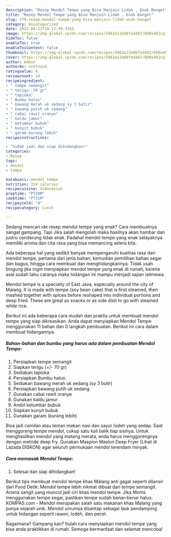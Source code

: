 ```yaml
---
description: "Resep Mendol Tempe yang Bisa Manjain Lidah , Enak Banget"
title: "Resep Mendol Tempe yang Bisa Manjain Lidah , Enak Banget"
slug: 279-resep-mendol-tempe-yang-bisa-manjain-lidah-enak-banget
category: Uncategorized
date: 2022-04-21T18:13:39.336Z
image: https://img-global.cpcdn.com/recipes/5962e12e66fed402/680x482cq70/mendol-tempe-foto-resep-utama.jpg
hideToc: false
enableToc: true
enableTocContent: false
thumbnail: https://img-global.cpcdn.com/recipes/5962e12e66fed402/680x482cq70/mendol-tempe-foto-resep-utama.jpg
cover: https://img-global.cpcdn.com/recipes/5962e12e66fed402/680x482cq70/mendol-tempe-foto-resep-utama.jpg
author: Admin
authorAv: notfound
ratingvalue: 4
reviewcount: 14
recipeingredient:
- " tempe semangit"
- " terigu  70 gr"
- " tapioka"
- " Bumbu halus"
- " bawang merah uk sedang sy 3 butir"
- " bawang putih uk sedang"
- " cabai rawit oranye"
- " kaldu jamur"
- " ketumbar bubuk"
- " kunyit bubuk"
- " garam kurang lebih"
recipeinstructions:

- "Sudah jadi dan siap dihidangkan!"
categories:
- Resep
tags:
- mendol
- tempe

katakunci: mendol tempe 
nutrition: 154 calories
recipecuisine: Indonesian
preptime: "PT29M"
cooktime: "PT31M"
recipeyield: "4"
recipecategory: Lunch

---
```



Sedang mencari ide resep mendol tempe yang enak? Cara membuatnya sangat gampang. Tapi Jika salah mengolah maka hasilnya akan hambar dan justru cenderung tidak enak. Padahal mendol tempe yang enak selayaknya memiliki aroma dan cita rasa yang bisa memancing selera kita.


Ada beberapa hal yang sedikit banyak mempengaruhi kualitas rasa dari mendol tempe, pertama dari jenis bahan, kemudian pemilihan bahan segar dan bagus, hingga cara membuat dan menghidangkannya. Tidak usah bingung jika ingin menyiapkan mendol tempe yang enak di rumah, karena asal sudah tahu caranya maka hidangan ini mampu menjadi sajian istimewa.

Mendol tempe is a specialty of East Java, especially around the city of Malang. It is made with tempe (soy bean cake) that is first steamed, then mashed together with spices before reshaped into individual portions and deep fried. These are great as snacks or as side dish to go with steamed white rice.


Berikut ini ada beberapa cara mudah dan praktis untuk membuat mendol tempe yang siap dikreasikan. Anda dapat menyiapkan Mendol Tempe menggunakan 11 bahan dan 0 langkah pembuatan. Berikut ini cara dalam membuat hidangannya.

<!--inarticleads1-->

##### Bahan-bahan dan bumbu yang harus ada dalam pembuatan Mendol Tempe:

1. Persiapkan  tempe semangit
1. Siapkan  terigu (+/- 70 gr)
1. Sediakan  tapioka
1. Persiapkan  Bumbu halus:
1. Sediakan  bawang merah uk sedang (sy 3 butir)
1. Persiapkan  bawang putih uk sedang
1. Gunakan  cabai rawit oranye
1. Gunakan  kaldu jamur
1. Ambil  ketumbar bubuk
1. Siapkan  kunyit bubuk
1. Gunakan  garam (kurang lebih)


Bisa jadi camilan atau teman makan nasi dan sayur lodeh yang sedap. Saat menggoreng tempe mendol, cukup satu kali balik tiap sisinya. Untuk menghasilkan mendol yang matang merata, anda harus menggorengnya dengan metode deep fry. Gunakan Maspion Maslon Deep Fryer (Lihat di Lazada DISKON) agar seluruh permukaan mendol terendam minyak. 

<!--inarticleads2-->

##### Cara memasak Mendol Tempe:


1. Selesai dan siap dihidangkan!

Berikut tips membuat mendol tempe khas Malang anti gagal seperti dilansir dari Food Detik: Mendol tempe lebih nikmat dibuat dari tempe semangit. Aroma sangit yang muncul jadi ciri khas mendol tempe. Jika Moms menggunakan tempe segar, pastikan tempe sudah benar-benar halus. KOMPAS.com - Mendol merupakan salah satu makanan khas Malang yang punya sejarah unik. Mendol umumya disantap sebagai lauk pendamping untuk hidangan seperti rawon, lodeh, dan pecel. 

Bagaimana? Gampang kan? Itulah cara menyiapkan mendol tempe yang bisa anda praktikkan di rumah. Semoga bermanfaat dan selamat mencoba!
